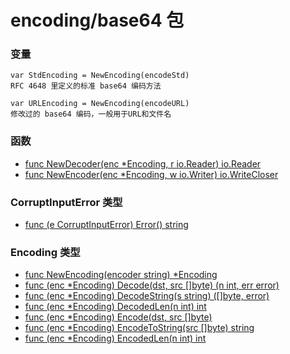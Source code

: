 # encoding/base64 包

### 变量

    var StdEncoding = NewEncoding(encodeStd)
    RFC 4648 里定义的标准 base64 编码方法

    var URLEncoding = NewEncoding(encodeURL)
    修改过的 base64 编码，一般用于URL和文件名

### 函数

- [func NewDecoder(enc *Encoding, r io.Reader) io.Reader](NewDecoder.md)
- [func NewEncoder(enc *Encoding, w io.Writer) io.WriteCloser](NewEncoder.md)

### CorruptInputError 类型

- [func (e CorruptInputError) Error() string](CorruptInputError.md)

### Encoding 类型

- [func NewEncoding(encoder string) *Encoding](NewEncoding.md)
- [func (enc *Encoding) Decode(dst, src []byte) (n int, err error)](Decode.md)
- [func (enc *Encoding) DecodeString(s string) ([]byte, error)](DecodeString.md)
- [func (enc *Encoding) DecodedLen(n int) int](DecodedLen.md)
- [func (enc *Encoding) Encode(dst, src []byte)](Encode.md)
- [func (enc *Encoding) EncodeToString(src []byte) string](EncodeToString.md)
- [func (enc *Encoding) EncodedLen(n int) int](EncodedLen.md)
